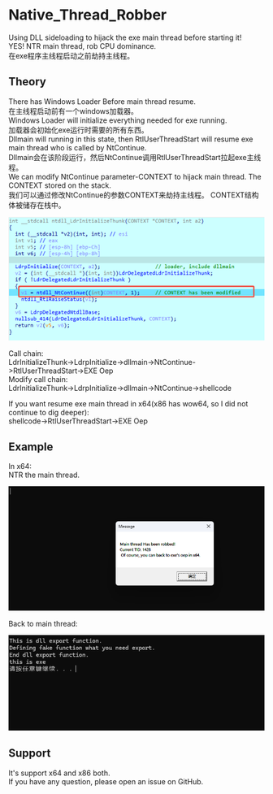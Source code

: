 # Native_Thread_Robber

Using DLL sideloading to hijack the exe main thread before starting it!  
YES! NTR main thread, rob CPU dominance.  
在exe程序主线程启动之前劫持主线程。  

## Theory
There has Windows Loader Before main thread resume.  
在主线程启动前有一个windows加载器。  
Windows Loader will initialize everything needed for exe running.  
加载器会初始化exe运行时需要的所有东西。  
Dllmain will running in this state, then RtlUserThreadStart will resume exe main thread who is called by NtContinue.  
Dllmain会在该阶段运行，然后NtContinue调用RtlUserThreadStart拉起exe主线程。  
We can modify NtContinue parameter-CONTEXT to hijack main thread. The CONTEXT stored on the stack.  
我们可以通过修改NtContinue的参数CONTEXT来劫持主线程。 CONTEXT结构体被储存在栈中。  

![](./picture/func_LdrInitializeThunk.png)

Call chain:  
LdrInitializeThunk->LdrpInitialize->dllmain->NtContinue->RtlUserThreadStart->EXE Oep  
Modify call chain:  
LdrInitializeThunk->LdrpInitialize->dllmain->NtContinue->shellcode  

If you want resume exe main thread in x64(x86 has wow64, so I did not continue to dig deeper):   
shellcode->RtlUserThreadStart->EXE Oep

## Example
In x64:  
NTR the main thread.  

![](./picture/yellow_hair.png)  

Back to main thread:  

![](./picture/cuckold.png)

## Support
It's support x64 and x86 both.  
If you have any question, please open an issue on GitHub.

